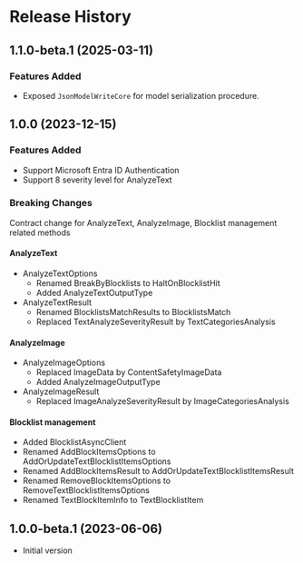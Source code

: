 # Release History

## 1.1.0-beta.1 (2025-03-11)

### Features Added

- Exposed `JsonModelWriteCore` for model serialization procedure.

## 1.0.0 (2023-12-15)

### Features Added

- Support Microsoft Entra ID Authentication
- Support 8 severity level for AnalyzeText

### Breaking Changes

Contract change for AnalyzeText, AnalyzeImage, Blocklist management related methods

#### AnalyzeText

- AnalyzeTextOptions
  - Renamed BreakByBlocklists to HaltOnBlocklistHit
  - Added AnalyzeTextOutputType
- AnalyzeTextResult
  - Renamed BlocklistsMatchResults to BlocklistsMatch
  - Replaced TextAnalyzeSeverityResult by TextCategoriesAnalysis

#### AnalyzeImage

- AnalyzeImageOptions
  - Replaced ImageData by ContentSafetyImageData
  - Added AnalyzeImageOutputType
- AnalyzeImageResult
  - Replaced ImageAnalyzeSeverityResult by ImageCategoriesAnalysis

#### Blocklist management

- Added BlocklistAsyncClient
- Renamed AddBlockItemsOptions to AddOrUpdateTextBlocklistItemsOptions
- Renamed AddBlockItemsResult to AddOrUpdateTextBlocklistItemsResult
- Renamed RemoveBlockItemsOptions to RemoveTextBlocklistItemsOptions
- Renamed TextBlockItemInfo to TextBlocklistItem

## 1.0.0-beta.1 (2023-06-06)

- Initial version
